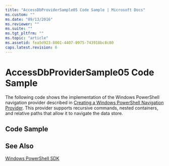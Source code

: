 ```yaml
---
title: "AccessDbProviderSample05 Code Sample | Microsoft Docs"
ms.custom: ""
ms.date: "09/13/2016"
ms.reviewer: ""
ms.suite: ""
ms.tgt_pltfrm: ""
ms.topic: "article"
ms.assetid: fea5d923-8001-4407-8975-743918bc8c80
caps.latest.revision: 6
---
```

# AccessDbProviderSample05 Code Sample
The following code shows the implementation of the Windows PowerShell navigation provider described in [Creating a Windows PowerShell Navigation Provider](./creating-a-windows-powershell-navigation-provider.md). This provider supports recursive commands, nested containers, and relative paths that allow it to navigate the data store.

## Code Sample
<!-- TODO: review snippet reference  [!CODE [Msh_samplesaccessdbprov05#accessdbprov05all](Msh_samplesaccessdbprov05#accessdbprov05all)]  -->

## See Also
 [Windows PowerShell SDK](../windows-powershell-reference.md)
